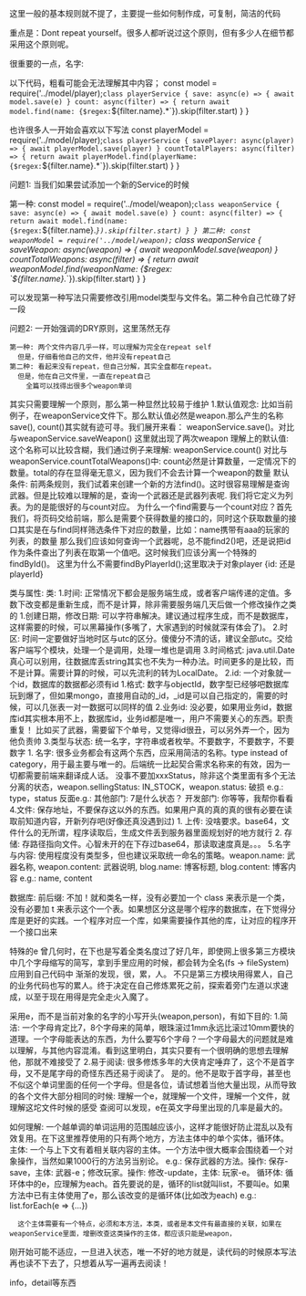 这里一般的基本规则就不提了，主要提一些如何制作成，可复制，简洁的代码

重点是：Dont repeat yourself。很多人都听说过这个原则，但有多少人在细节都采用这个原则呢。

很重要的一点，名字:

  以下代码，粗看可能会无法理解其中内容；
    const model = require('../model/player);`
    class playerService {
      save: async(e) => {
        await model.save(e)
      }
      count: async(filter) => {
        return await model.find(name: {$regex: `${filter.name}.*`}).skip(filter.start)
      }
    }

  也许很多人一开始会喜欢以下写法
    const playerModel = require('../model/player);`
    class playerService {
      savePlayer: async(player) => {
        await playerModel.save(player)
      }
      countTotalPlayers: async(filter) => {
        return await playerModel.find(playerName: {$regex: `${filter.name}.*`}).skip(filter.start)
      }
    }

  问题1: 当我们如果尝试添加一个新的Service的时候

  第一种:
    const model = require('../model/weapon);`
    class weaponService {
      save: async(e) => {
        await model.save(e)
      }
      count: async(filter) => {
        return await model.find(name: {$regex: `${filter.name}.*`}).skip(filter.start)
      }
    }
  第二种:
    const weaponModel = require('../model/weapon);`
    class weaponService {
      saveWeapon: async(weapon) => {
        await weaponModel.save(weapon)
      }
      countTotalWeapons: async(filter) => {
        return await weaponModel.find(weaponName: {$regex: `${filter.name}.*`}).skip(filter.start)
      }
    }

  可以发现第一种写法只需要修改引用model类型与文件名。第二种令自己忙碌了好一段

  问题2: 一开始强调的DRY原则，这里荡然无存

    第一种: 两个文件内容几乎一样，可以理解为完全在repeat self
      但是，仔细看他自己的文件，他并没有repeat自己
    第二种: 看起来没有repeat，但自己分解，其实全盘都在repeat。
      但是，他在自己文件里，一直在repeat自己
        全篇可以找得出很多个weapon单词
    
  其实只需要理解一个原则，那么第一种显然比较易于维护
    1.默认值观念: 
      比如当前例子，在weaponService文件下。那么默认值必然是weapon.那么产生的名称save(), count()其实就有迹可寻。我们展开来看： 
        weaponService.save()。对比与weaponService.saveWeapon() 这里就出现了两次weapon
      理解上的默认值: 这个名称可以比较含糊，我们通过例子来理解:
        weaponService.count() 对比与 weaponService.countTotalWeapons()中: count必然是计算数量，一定情况下的数量。total的存在显得毫无意义，因为我们不会去计算一个weapon的数量
      默认条件: 
        前两条规则，我们试着来创建一个新的方法find()。这时很容易理解是查询武器。但是比较难以理解的是，查询一个武器还是武器列表呢. 我们将它定义为列表。为的是能很好的与count对应。
          为什么一个find需要与一个count对应？首先我们，将页码交给前端，那么是需要个获得数量的接口的，同时这个获取数量的接口其实是在与find同样筛选条件下对应的数量，比如：name携带有aaa的玩家的列表，的数量
        那么我们应该如何查询一个武器呢，总不能find2()吧，还是说把id作为条件查出了列表在取第一个值吧。这时候我们应该分离一个特殊的findById()。
          这里为什么不需要findByPlayerId();这里取决于对象player {id: 还是playerId}

类与属性:
  类:
    1.时间: 正常情况下都会是服务端生成，或者客户端传递的定值。多数下改变都是重新生成，而不是计算，除非需要服务端几天后做一个修改操作之类的
      1.创建日期，修改日期: 可以字符串解决。建议通过程序生成，而不是数据库，这样需要的时候，可以黑幕操作(多嘴了，大家遇到的时候就深有体会了)。
      2.时区: 时间一定要做好当地时区与utc的区分。傻傻分不清的话，建议全部utc。交给客户端写个模块，处理一个是调用，处理一堆也是调用
      3.时间格式: java.util.Date 真心可以别用，往数据库丢string其实也不失为一种办法。时间更多的是比较，而不是计算。需要计算的时候，可以先流利的转为LocalDate。
    2.id: 一个对象就一个id，数据库的数据都必须有id
      1.格式: 数字与objectId，数字型已经够吧数据库玩到爆了，但如果mongo，直接用自动的_id，_id是可以自己指定的，需要的时候，可以几张表一对一数据可以同样的值
      2.业务id: 没必要，如果用业务id，数据库id其实根本用不上，数据库id，业务id都是唯一，用户不需要关心的东西。职责重复！
        比如买了武器，需要留下个单号，又觉得id很丑，可以另外弄一个，因为他负责帅
    3.类型与状态: 统一名字，字符串或者枚举。不要数字，不要数字，不要数字
      1. 名字: 很多业务都会有这两个东西，应采用简洁的名称。type instead of category，用于最主要与唯一的。后端统一比起契合需求名称来的有效，因为一切都需要前端来翻译成人话。
        没事不要加xxxStatus，除非这个类里面有多个无法分离的状态，weapon.sellingStatus: IN_STOCK，weapon.status: 破损
        e.g.: type，status
        反面e.g.: 其他部门: 7是什么状态？ 开发部门: 你等等，我帮你看看
    4.文件: 保存地址，不要保存这以外的东西。如果用户真的真的真的很有必要在读取前知道内容，开新列存吧(好像还真没遇到过)
      1. 上传: 没啥要求。base64，文件什么的无所谓，程序读取后，生成文件丢到服务器里面规划好的地方就行
      2. 存储: 存路径指向文件。心智未开的在下存过base64，那读取速度真是。。。
    5.名字与内容: 使用程度没有类型多，但也建议采取统一命名的策略。weapon.name: 武器名称, weapon.content: 武器说明, blog.name: 博客标题, blog.content: 博客内容
      e.g.: name, content


数据库:
  前后缀: 不加！就和类名一样，没有必要加一个 class 来表示是一个类，没有必要加 t 来表示这个一个表。如果想区分这是哪个程序的数据库，在下觉得分库是更好的实践。一个程序对应一个库，如果需要操作其他的库，让对应的程序开一个接口出来

特殊的e
  曾几何时，在下也是写着全类名度过了好几年，即使网上很多第三方模块中几个字母缩写的简写，拿到手里应用的时候，都会转为全名(fs -> fileSystem)应用到自己代码中 渐渐的发现，很，累，人。
  不只是第三方模块用得累人，自己的业务代码也写的累人。终于决定在自己修炼累死之前，探索着旁门左道以求速成，以至于现在用得是完全走火入魔了。

  采用e，而不是当前对象的名字的小写开头(weapon,person)，有如下目的:
    1.简洁: 一个字母肯定比7，8个字母来的简单，眼珠滚过1mm永远比滚过10mm要快的道理。一个字母能表达的东西，为什么要写6个字母？一个字母最大的问题就是难以理解，与其他内容混淆。看到这里明白，其实只要有一个很明确的思想去理解他，那就不难接受了
    2.易于阅读: 很多修炼多年的大侠肯定唾弃了，这个不是首字母，又不是尾字母的奇怪东西还易于阅读了。
      是的。他不是取于首字母，甚至也不似这个单词里面的任何一个字母。但是各位，请试想着当他大量出现，从而导致的各个文件大部分相同的时候: 理解一个e，就理解一个文件，理解一个文件，就理解这坨文件时候的感受
  查阅可以发现，e在英文字母里出现的几率是最大的。

  如何理解: 一个越单调的单词运用的范围越应该小，这样才能很好防止混乱以及有效复用。在下这里推荐使用的只有两个地方，方法主体中的单个实体，循环体。
      主体: 一个与上下文有着相关联内容的主体。一个方法中很大概率会围绕着一个对象操作，当然如果1000行的方法另当别论。
        e.g.: 保存武器的方法。操作: 保存-save，主体: 武器-e；修改玩家。操作: 修改-update，主体: 玩家-e。
      循环体: 循环体中的e，应理解为each。首先要说的是，循环的list就叫list，不要叫e。如果方法中已有主体使用了e，那么该改变的是循环体(比如改为each)
        e.g.: list.forEach(e => {...})
      
      这个主体需要有一个特点，必须和本方法，本类，或者是本文件有最直接的关联，如果在weaponService里面，增删改查这类操作的主体，都应该只能是weapon，
  
  刚开始可能不适应，一旦进入状态，唯一不好的地方就是，读代码的时候原本写法再也读不下去了，只想着从写一遍再去阅读！

  info，detail等东西